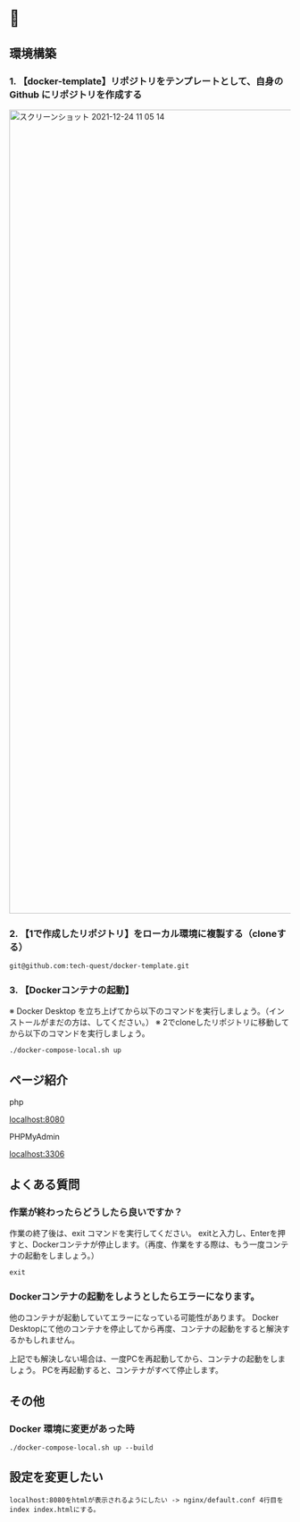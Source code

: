 # 🐳

## 環境構築

### 1. 【docker-template】リポジトリをテンプレートとして、自身の Github にリポジトリを作成する

<img width="1440" alt="スクリーンショット 2021-12-24 11 05 14" src="https://user-images.githubusercontent.com/63081802/147306983-b09827a5-cdbd-4061-a1c3-390496b266a8.png">

### 2. 【1で作成したリポジトリ】をローカル環境に複製する（cloneする）

```
git@github.com:tech-quest/docker-template.git
```

### 3. 【Dockerコンテナの起動】

※ Docker Desktop を立ち上げてから以下のコマンドを実行しましょう。（インストールがまだの方は、してください。）
※ 2でcloneしたリポジトリに移動してから以下のコマンドを実行しましょう。

```
./docker-compose-local.sh up
```

## ページ紹介

php

[localhost:8080](http://localhost:8080)

PHPMyAdmin

[localhost:3306](http://localhost:3306)

## よくある質問

### 作業が終わったらどうしたら良いですか？

作業の終了後は、exit コマンドを実行してください。
exitと入力し、Enterを押すと、Dockerコンテナが停止します。（再度、作業をする際は、もう一度コンテナの起動をしましょう。）

```
exit
```

### Dockerコンテナの起動をしようとしたらエラーになります。

他のコンテナが起動していてエラーになっている可能性があります。
Docker Desktopにて他のコンテナを停止してから再度、コンテナの起動をすると解決するかもしれません。

上記でも解決しない場合は、一度PCを再起動してから、コンテナの起動をしましょう。
PCを再起動すると、コンテナがすべて停止します。

## その他

### Docker 環境に変更があった時

```
./docker-compose-local.sh up --build
```

## 設定を変更したい

```
localhost:8080をhtmlが表示されるようにしたい -> nginx/default.conf 4行目を index index.htmlにする。
```
